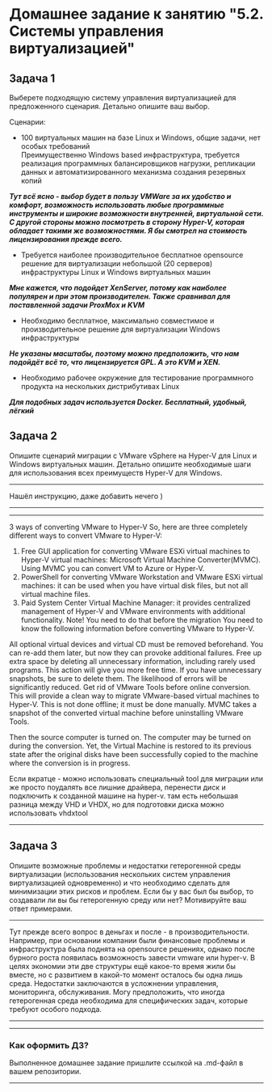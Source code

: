 # Домашнее задание к занятию "5.2. Системы управления виртуализацией"

## Задача 1 

Выберете подходящую систему управления виртуализацией для предложенного сценария. Детально опишите ваш выбор.

Сценарии:

- 100 виртуальных машин на базе Linux и Windows, общие задачи, нет особых требований  
Преимущественно Windows based инфраструктура, требуется реализация программных балансировщиков нагрузки, репликации данных и автоматизированного механизма создания резервных копий

***Тут всё ясно - выбор будет в пользу VMWare за их удобство и комфорт, возможность использовать любые программные инструменты и широкие возможности внутренней, виртуальной сети. 
С другой стороны можно посмотреть в сторону Hyper-V, которая обладает такими же возможностями. Я бы смотрел на стоимость лицензирования прежде всего.***

- Требуется наиболее производительное бесплатное opensource решение для виртуализации небольшой (20 серверов) инфраструктуры Linux и Windows виртуальных машин
  
***Мне кажется, что подойдет XenServer, потому как наиболее популярен и при этом производителен. Также сравнивал для поставленной задачи ProxMox и KVM***

- Необходимо бесплатное, максимально совместимое и производительное решение для виртуализации Windows инфраструктуры

***Не указаны масштабы, поэтому можно предположить, что нам подойдёт всё то, что лицензируется GPL. А это KVM и XEN.*** 

- Необходимо рабочее окружение для тестирование программного продукта на нескольких дистрибутивах Linux

***Для подобных задач используется Docker. Бесплатный, удобный, лёгкий***


## Задача 2

Опишите сценарий миграции с VMware vSphere на Hyper-V для Linux и Windows виртуальных машин. Детально опишите необходимые шаги для использования всех преимуществ Hyper-V для Windows.

***
Нашёл инструкцию, даже добавить нечего )
***
---
3 ways of converting VMware to Hyper-V
So, here are three completely different ways to convert VMware to Hyper-V:

1. Free GUI application for converting VMware ESXi virtual machines to Hyper-V virtual machines: Microsoft Virtual Machine Converter(MVMC). Using MVMC you can convert VM to Azure or Hyper-V.
2. PowerShell for converting VMware Workstation and VMware ESXi virtual machines: it can be used when you have virtual disk files, but not all virtual machine files.
3. Paid System Center Virtual Machine Manager: it provides centralized management of Hyper-V and VMware environments with additional functionality.
Note! You need to do that before the migration
You need to know the following information before converting VMware to Hyper-V.

 All optional virtual devices and virtual CD must be removed beforehand. You can re-add them later, but now they can provoke additional failures.
 Free up extra space by deleting all unnecessary information, including rarely used programs. This action will give you more free time.
 If you have unnecessary snapshots, be sure to delete them. The likelihood of errors will be significantly reduced.
 Get rid of VMware Tools before online conversion. This will provide a clean way to migrate VMware-based virtual machines to Hyper-V. This is not done offline; it must be done manually.
MVMC takes a snapshot of the converted virtual machine before uninstalling VMware Tools.

Then the source computer is turned on. The computer may be turned on during the conversion. Yet, the Virtual Machine is restored to its previous state after the original disks have been successfully copied to the machine where the conversion is in progress.

Если вкратце - можно использовать специальный tool для миграции или же просто поудалять все лишние драйвера, перенести диск и подключить 
к созданной машине на hyper-v. там есть небольшая разница между VHD и
VHDX, но для подготовки диска можно использовать vhdxtool
***

## Задача 3 

Опишите возможные проблемы и недостатки гетерогенной среды виртуализации (использования нескольких систем управления виртуализацией одновременно) и что необходимо сделать для минимизации этих рисков и проблем. Если бы у вас был бы выбор, то создавали ли вы бы гетерогенную среду или нет? Мотивируйте ваш ответ примерами. 

***
Тут прежде всего вопрос в деньгах и после - в производительности. Например, при основании компании были финансовые проблемы и 
инфраструктура была поднята на opensource решениях, однако после бурного роста появилась возможность завести vmware или hyper-v.
В целях экономии эти две структуры ещё какое-то время жили бы вместе, но с развитием в какой-то момент осталось бы одна лишь среда.
Недостатки заключаются в усложнении управления, мониторинга, обслуживания.
Могу предположить, что иногда гетерогенная среда необходима для специфических задач, которые требуют особого подхода.

***
---

### Как оформить ДЗ?

Выполненное домашнее задание пришлите ссылкой на .md-файл в вашем репозитории.

---